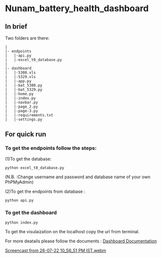# Nunam_battery_health_dashboard

## In brief

Two folders are there:
```
|
|- endpoints
|   |-api.py
|   |-excel_t0_database.py
|
|- dashboard
|   |-5308.xls
|   |-5329.xls
|   |-app.py
|   |-bat_5308.py
|   |-bat_5329.py
|   |-home.py
|   |-index.py
|   |-navbar.py
|   |-page_2.py
|   |-page-3.py
|   |-requirements.txt
|   |-settings.py

```


## For quick run

### To get the endpoints follow the steps:
(1)To get the database: 
```
python excel_t0_database.py
```
(N.B. :Change username and password and database name of your own PhPMyAdmin)

(2)To get the endpoints from database :

```
python api.py
```


### To get the dashboard

```
python index.py
```
To get the visulaization on the localhost copy the url from terminal.



For more deatails please follow the documents :
[Dashboard Documentation](https://github.com/janamoumita1997/Neunam_battery_health_dashboard/blob/main/Battery%20Health%20Status_%20%20Documentation.pdf)





[Screencast from 26-07-22 10_56_51 PM IST.webm](https://user-images.githubusercontent.com/81233305/181073009-52d24ed4-5d6e-4d5c-9225-10ac3753a8a1.webm)
